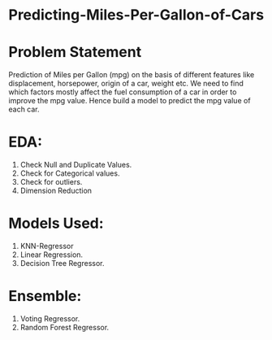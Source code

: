 # Predicting-Miles-Per-Gallon-of-Cars

# Problem Statement
Prediction of Miles per Gallon (mpg) on the basis of different features like displacement, horsepower, origin of a car, weight etc. We need to find which factors mostly affect the fuel consumption of a car in order to improve the mpg value. Hence build a model to predict the mpg value of each car.

# EDA:
1. Check Null and Duplicate Values.
2. Check for Categorical values.
3. Check for outliers.
4. Dimension Reduction

# Models Used:
1. KNN-Regressor
2. Linear Regression.
3. Decision Tree Regressor.

# Ensemble: 
1. Voting Regressor.
2. Random Forest Regressor.
